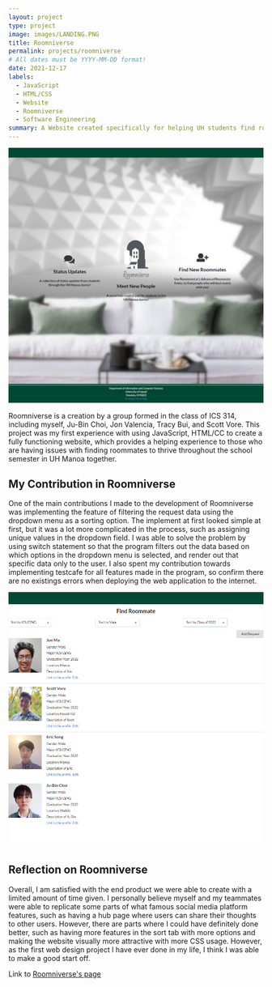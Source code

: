 ```yaml
---
layout: project
type: project
image: images/LANDING.PNG
title: Roomniverse
permalink: projects/roomniverse
# All dates must be YYYY-MM-DD format!
date: 2021-12-17
labels:
  - JavaScript
  - HTML/CSS
  - Website
  - Roomniverse
  - Software Engineering
summary: A Website created specifically for helping UH students find roommates suitable for them. 
---
```

<img class="ui medium right floated rounded image" src="../images/LANDING.PNG">

Roomniverse is a creation by a group formed in the class of ICS 314, including myself, Ju-Bin Choi, Jon Valencia, Tracy Bui, and Scott Vore. This project was my first
experience with using JavaScript, HTML/CC to create a fully functioning website, which provides a helping experience to those who are having issues with finding
roommates to thrive throughout the school semester in UH Manoa together. 

## My Contribution in Roomniverse

One of the main contributions I made to the development of Roomniverse was implementing the feature of filtering the request data using the dropdown menu as a sorting option.
The implement at first looked simple at first, but it was a lot more complicated in the process, such as assigning unique values in the dropdown field. I was able to 
solve the problem by using switch statement so that the program filters out the data based on which options in the dropdown menu is selected, 
and render out that specific data only to the user. I also spent my contribution towards implementing testcafe for all features made in the program, so confirm there are no
existings errors when deploying the web application to the internet. 

<img class="ui medium right floated rounded image" src="../images/FINDRM.PNG">

## Reflection on Roomniverse

Overall, I am satisfied with the end product we were able to create with a limited amount of time given. I personally believe myself and my teammates were able to replicate 
some parts of what famous social media platform features, such as having a hub page where users can share their thoughts to other users. However, there are parts where I could
have definitely done better, such as having more features in the sort tab with more options and making the website visually more attractive with more CSS usage. However, 
as the first web design project I have ever done in my life, I think I was able to make a good start off.

Link to [Roomniverse's page](https://roomniverse.github.io/)






